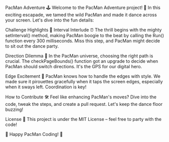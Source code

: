 PacMan Adventure 🕹️
Welcome to the PacMan Adventure project! 🎉 In this exciting escapade, we tamed the wild PacMan and made it dance across your screen. Let's dive into the fun details:

Challenge Highlights 🚀
Interval Interlude ⏰
The thrill begins with the mighty setInterval() method, making PacMan boogie to the beat by calling the Run() function every 300 milliseconds. Miss this step, and PacMan might decide to sit out the dance party.

Direction Dilemma 🔄
In the PacMan universe, choosing the right path is crucial. The checkPageBounds() function got an upgrade to decide when PacMan should switch directions. It's the GPS for our digital hero.

Edge Excitement 🔄
PacMan knows how to handle the edges with style. We made sure it pirouettes gracefully when it taps the screen edges, especially when it sways left. Coordination is key!

How to Contribute 🛠️
Feel like enhancing PacMan's moves? Dive into the code, tweak the steps, and create a pull request. Let's keep the dance floor buzzing!

License 📜
This project is under the MIT License – feel free to party with the code!

👾 Happy PacMan Coding! 👾